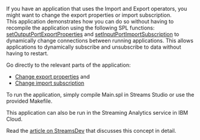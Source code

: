 If you have an application that uses the Import and Export operators, you might want to change the export properties or import subscription.  
This application demonstrates how you can do so without having to recompile the application using the following SPL functions:
[setOutputPortExportProperties](http://www.ibm.com/support/knowledgecenter/en/SSCRJU_4.2.0/com.ibm.streams.toolkits.doc/spldoc/dita/tk$spl/fc$spl.utility.html?view=kc#spldoc_functions__setOutputPortExportProperties.T.uint32) and [setInputPortImportSubscription](http://www.ibm.com/support/knowledgecenter/en/SSCRJU_4.2.0/com.ibm.streams.toolkits.doc/spldoc/dita/tk$spl/fc$spl.utility.html?view=kc#spldoc_functions__setInputPortImportSubscription.rstring.uint32)
to dynamically change  connections between running applications. This allows applications to dynamically subscribe and unsubscribe to data without having to restart.


Go directly to the relevant parts of the application:
- [Change export properties](https://github.com/IBMStreams/samples/blob/main/General/RuntimeConnectionChange/application/FilterAndExport.spl#L28) and
- [Change import subscription](https://github.com/IBMStreams/samples/blob/main/General/RuntimeConnectionChange/application/Importers.spl#L75)

To run the application, simply compile Main.spl in Streams Studio or use the provided Makefile.

This application can also be run in the Streaming Analytics service in IBM Cloud. 

Read the [article on StreamsDev](https://developer.ibm.com/streamsdev/docs/changing-connections-runtime-export-import)   that discusses this concept in detail.

